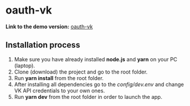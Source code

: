 # oauth-vk

**Link to the demo version:** [oauth-vk](https://aziz-oauth-vk.herokuapp.com)

## Installation process

1. Make sure you have already installed **node.js** and **yarn** on your PC (laptop).
2. Clone (download) the project and go to the root folder.
3. Run **yarn install** from the root folder.
4. After installing all dependencies go to the _config/dev.env_ and change VK API credentials to your own ones.
5. Run **yarn dev** from the root folder in order to launch the app.
